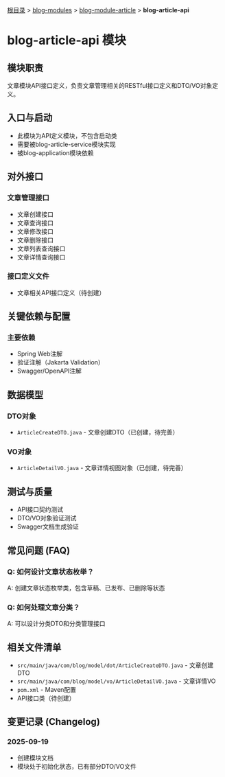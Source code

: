 [根目录](../../../CLAUDE.md) > [blog-modules](../) > [blog-module-article](../) > **blog-article-api**

# blog-article-api 模块

## 模块职责
文章模块API接口定义，负责文章管理相关的RESTful接口定义和DTO/VO对象定义。

## 入口与启动
- 此模块为API定义模块，不包含启动类
- 需要被blog-article-service模块实现
- 被blog-application模块依赖

## 对外接口

### 文章管理接口
- 文章创建接口
- 文章查询接口
- 文章修改接口
- 文章删除接口
- 文章列表查询接口
- 文章详情查询接口

### 接口定义文件
- 文章相关API接口定义（待创建）

## 关键依赖与配置

### 主要依赖
- Spring Web注解
- 验证注解（Jakarta Validation）
- Swagger/OpenAPI注解

## 数据模型

### DTO对象
- `ArticleCreateDTO.java` - 文章创建DTO（已创建，待完善）

### VO对象
- `ArticleDetailVO.java` - 文章详情视图对象（已创建，待完善）

## 测试与质量
- API接口契约测试
- DTO/VO对象验证测试
- Swagger文档生成验证

## 常见问题 (FAQ)

### Q: 如何设计文章状态枚举？
A: 创建文章状态枚举类，包含草稿、已发布、已删除等状态

### Q: 如何处理文章分类？
A: 可以设计分类DTO和分类管理接口

## 相关文件清单
- `src/main/java/com/blog/model/dot/ArticleCreateDTO.java` - 文章创建DTO
- `src/main/java/com/blog/model/vo/ArticleDetailVO.java` - 文章详情VO
- `pom.xml` - Maven配置
- API接口类（待创建）

## 变更记录 (Changelog)

### 2025-09-19
- 创建模块文档
- 模块处于初始化状态，已有部分DTO/VO文件